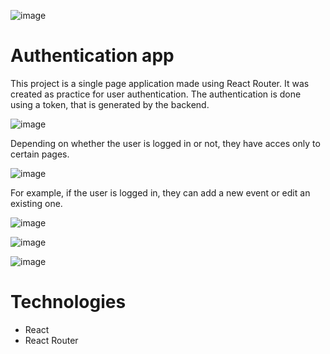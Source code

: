 ![image](https://github.com/IuliaBaican/authentication-app/assets/141867983/1b2416b1-0e88-47a2-aa83-fded49ba3755)



# Authentication app
This project is a single page application made using React Router. It was created as practice for user authentication. The authentication is done using a token, that is generated by the backend. 

![image](https://github.com/IuliaBaican/authentication-app/assets/141867983/57d757a8-de12-4766-9674-b8cd9ca7f984)

Depending on whether the user is logged in or not, they have acces only to certain pages. 

![image](https://github.com/IuliaBaican/authentication-app/assets/141867983/f6d28ad3-1407-4b2c-95a5-3877ee266304)

For example, if the user is logged in, they can add a new event or edit an existing one.

![image](https://github.com/IuliaBaican/authentication-app/assets/141867983/20136250-4c40-479f-9476-c613aa73b379)

![image](https://github.com/IuliaBaican/authentication-app/assets/141867983/2e0942dd-3b3f-45b5-bb39-ef05edd6fe5d)

![image](https://github.com/IuliaBaican/authentication-app/assets/141867983/22d55296-d156-4eb3-b1af-83a256386559)



# Technologies
 - React
 - React Router
